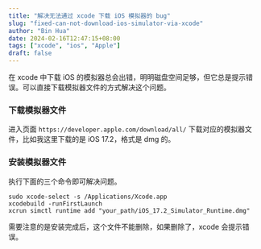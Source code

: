 ```yaml
---
title: "解决无法通过 xcode 下载 iOS 模拟器的 bug"
slug: "fixed-can-not-download-ios-simulator-via-xcode"
author: "Bin Hua"
date: 2024-02-16T12:47:15+08:00
tags: ["xcode", "ios", "Apple"]
draft: false
---
```


在 xcode 中下载 iOS 的模拟器总会出错，明明磁盘空间足够，但它总是提示错误。可以直接下载模拟器文件的方式解决这个问题。

### 下载模拟器文件

进入页面 `https://developer.apple.com/download/all/` 下载对应的模拟器文件，比如我这里下载的是 iOS 17.2，格式是 dmg 的。

### 安装模拟器文件

执行下面的三个命令即可解决问题。

```
sudo xcode-select -s /Applications/Xcode.app
xcodebuild -runFirstLaunch
xcrun simctl runtime add "your_path/iOS_17.2_Simulator_Runtime.dmg"
```

需要注意的是安装完成后，这个文件不能删除，如果删除了，xcode 会提示错误。